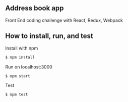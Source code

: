## Address book app

Front End coding challenge with React, Redux, Webpack

## How to install, run, and test

Install with npm

```bash
$ npm install
```

Run on localhost:3000

```bash
$ npm start
```

Test

```bash
$ npm test
```
